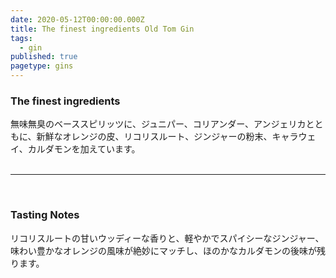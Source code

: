 ```yaml
---
date: 2020-05-12T00:00:00.000Z
title: The finest ingredients Old Tom Gin
tags:
  - gin
published: true
pagetype: gins
---
```

### The finest ingredients

無味無臭のベーススピリッツに、ジュニパー、コリアンダー、アンジェリカとともに、新鮮なオレンジの皮、リコリスルート、ジンジャーの粉末、キャラウェイ、カルダモンを加えています。  <br> <br>

<hr>
<br>

### Tasting Notes

リコリスルートの甘いウッディーな香りと、軽やかでスパイシーなジンジャー、味わい豊かなオレンジの風味が絶妙にマッチし、ほのかなカルダモンの後味が残ります。 